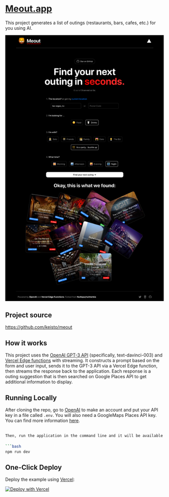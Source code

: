 # [Meout.app](https://www.meout.app/)

This project generates a list of outings (restaurants, bars, cafes, etc.) for you using AI.

[![Meal Outing Generator](./public/screenshot.png)](https://meout.app)


## Project source
https://github.com/keisto/meout

## How it works

This project uses the [OpenAI GPT-3 API](https://openai.com/api/) (specifically, text-davinci-003) and [Vercel Edge functions](https://vercel.com/features/edge-functions) with streaming. It constructs a prompt based on the form and user input, sends it to the GPT-3 API via a Vercel Edge function, then streams the response back to the application. Each response is a outing suggestion that is then searched on Google Places API to get additional information to display.

## Running Locally

After cloning the repo, go to [OpenAI](https://beta.openai.com/account/api-keys) to make an account and put your API key in a file called `.env`. You will also need a GoogleMaps Places API key. You can find more information [here](https://developers.google.com/maps/documentation/places/web-service/get-api-key).

```bash

Then, run the application in the command line and it will be available at `http://localhost:3000`.

```bash
npm run dev
```

## One-Click Deploy

Deploy the example using [Vercel](https://vercel.com?utm_source=github&utm_medium=readme&utm_campaign=vercel-examples):

[![Deploy with Vercel](https://vercel.com/button)](https://vercel.com/new/clone?repository-url=https://github.com/keisto/meout&env=OPENAI_API_KEY,GOOGLEMAPS_API_KEY&project-name=meout-meal-outing-generator&repo-name=meout)

